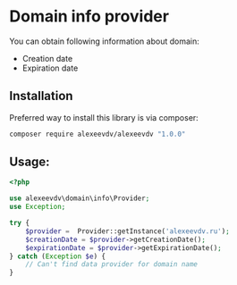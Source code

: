 Domain info provider
===
You can obtain following information about domain:

- Creation date
- Expiration date

Installation
--

Preferred way to install this library is via composer:

```bash
composer require alexeevdv/alexeevdv "1.0.0"
```

Usage:
--

```php
<?php

use alexeevdv\domain\info\Provider;
use Exception;

try {
    $provider =  Provider::getInstance('alexeevdv.ru');
    $creationDate = $provider->getCreationDate();
    $expirationDate = $provider->getExpirationDate();
} catch (Exception $e) {
    // Can't find data provider for domain name
}

```
